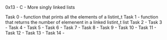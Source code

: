 0x13 - C - More singly linked lists

Task 0 - function that prints all the elements of a listint_t Task 1 - function that returns the number of elemenent in a linked listint_t list Task 2 - Task 3 - Task 4 - Task 5 - Task 6 - Task 7 - Task 8 - Task 9 - Task 10 - Task 11 - Task 12 - Task 13 - Task 14 -
